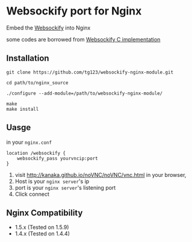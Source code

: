 Websockify port for Nginx
=========================

Embed the [Websockify](https://github.com/kanaka/websockify/) into Nginx

some codes are borrowed from [Websockify C implementation](https://github.com/kanaka/websockify/tree/master/other)


Installation
------------
    

    git clone https://github.com/tg123/websockify-nginx-module.git
    
    cd path/to/nginx_source
    
    ./configure --add-module=/path/to/websockify-nginx-module/
    
    make
    make install


Uasge
-----

  in your `nginx.conf`
  
    location /websockify {
        websockify_pass yourvncip:port
    }

    

  1. visit <http://kanaka.github.io/noVNC/noVNC/vnc.html> in your browser, 
  1. Host is your `nginx server`'s ip
  1. port is your `nginx server`'s listening port
  1. Click connect

Nginx Compatibility
-------------------

 * 1.5.x (Tested on 1.5.9)
 * 1.4.x (Tested on 1.4.4)
